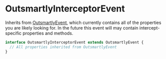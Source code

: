 # OutsmartlyInterceptorEvent

Inherits from [OutsmartlyEvent](outsmartlyevent.md), which currently contains all of the properties you are likely looking for. In the future this event will may contain intercept-specific properties and methods.

```typescript
interface OutsmartlyInterceptorEvent extends OutsmartlyEvent {
  // All properties inherited from OutsmartlyEvent
}
```


